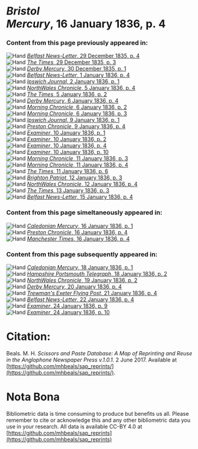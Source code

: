 # *Bristol Mercury*, 16 January 1836, p. 4  
  
### Content from this page previously appeared in:  
![Hand](http://scissorsandpaste.net/wp-content/uploads/2017/06/smallhandpointer.png) [*Belfast News-Letter*, 29 December 1835, p. 4](https://mhbeals.github.io/sap_html/Belfast-News-Letter/Belfast-News-Letter-29-December-1835-p-4)  
![Hand](http://scissorsandpaste.net/wp-content/uploads/2017/06/smallhandpointer.png) [*The Times*, 29 December 1835, p. 3](https://mhbeals.github.io/sap_html/The-Times/The-Times-29-December-1835-p-3)  
![Hand](http://scissorsandpaste.net/wp-content/uploads/2017/06/smallhandpointer.png) [*Derby Mercury*, 30 December 1835, p. 1](https://mhbeals.github.io/sap_html/Derby-Mercury/Derby-Mercury-30-December-1835-p-1)  
![Hand](http://scissorsandpaste.net/wp-content/uploads/2017/06/smallhandpointer.png) [*Belfast News-Letter*, 1 January 1836, p. 4](https://mhbeals.github.io/sap_html/Belfast-News-Letter/Belfast-News-Letter-1-January-1836-p-4)  
![Hand](http://scissorsandpaste.net/wp-content/uploads/2017/06/smallhandpointer.png) [*Ipswich Journal*, 2 January 1836, p. 1](https://mhbeals.github.io/sap_html/Ipswich-Journal/Ipswich-Journal-2-January-1836-p-1)  
![Hand](http://scissorsandpaste.net/wp-content/uploads/2017/06/smallhandpointer.png) [*NorthWales Chronicle*, 5 January 1836, p. 4](https://mhbeals.github.io/sap_html/NorthWales-Chronicle/NorthWales-Chronicle-5-January-1836-p-4)  
![Hand](http://scissorsandpaste.net/wp-content/uploads/2017/06/smallhandpointer.png) [*The Times*, 5 January 1836, p. 2](https://mhbeals.github.io/sap_html/The-Times/The-Times-5-January-1836-p-2)  
![Hand](http://scissorsandpaste.net/wp-content/uploads/2017/06/smallhandpointer.png) [*Derby Mercury*, 6 January 1836, p. 4](https://mhbeals.github.io/sap_html/Derby-Mercury/Derby-Mercury-6-January-1836-p-4)  
![Hand](http://scissorsandpaste.net/wp-content/uploads/2017/06/smallhandpointer.png) [*Morning Chronicle*, 6 January 1836, p. 2](https://mhbeals.github.io/sap_html/Morning-Chronicle/Morning-Chronicle-6-January-1836-p-2)  
![Hand](http://scissorsandpaste.net/wp-content/uploads/2017/06/smallhandpointer.png) [*Morning Chronicle*, 6 January 1836, p. 3](https://mhbeals.github.io/sap_html/Morning-Chronicle/Morning-Chronicle-6-January-1836-p-3)  
![Hand](http://scissorsandpaste.net/wp-content/uploads/2017/06/smallhandpointer.png) [*Ipswich Journal*, 9 January 1836, p. 1](https://mhbeals.github.io/sap_html/Ipswich-Journal/Ipswich-Journal-9-January-1836-p-1)  
![Hand](http://scissorsandpaste.net/wp-content/uploads/2017/06/smallhandpointer.png) [*Preston Chronicle*, 9 January 1836, p. 4](https://mhbeals.github.io/sap_html/Preston-Chronicle/Preston-Chronicle-9-January-1836-p-4)  
![Hand](http://scissorsandpaste.net/wp-content/uploads/2017/06/smallhandpointer.png) [*Examiner*, 10 January 1836, p. 1](https://mhbeals.github.io/sap_html/Examiner/Examiner-10-January-1836-p-1)  
![Hand](http://scissorsandpaste.net/wp-content/uploads/2017/06/smallhandpointer.png) [*Examiner*, 10 January 1836, p. 2](https://mhbeals.github.io/sap_html/Examiner/Examiner-10-January-1836-p-2)  
![Hand](http://scissorsandpaste.net/wp-content/uploads/2017/06/smallhandpointer.png) [*Examiner*, 10 January 1836, p. 4](https://mhbeals.github.io/sap_html/Examiner/Examiner-10-January-1836-p-4)  
![Hand](http://scissorsandpaste.net/wp-content/uploads/2017/06/smallhandpointer.png) [*Examiner*, 10 January 1836, p. 10](https://mhbeals.github.io/sap_html/Examiner/Examiner-10-January-1836-p-10)  
![Hand](http://scissorsandpaste.net/wp-content/uploads/2017/06/smallhandpointer.png) [*Morning Chronicle*, 11 January 1836, p. 3](https://mhbeals.github.io/sap_html/Morning-Chronicle/Morning-Chronicle-11-January-1836-p-3)  
![Hand](http://scissorsandpaste.net/wp-content/uploads/2017/06/smallhandpointer.png) [*Morning Chronicle*, 11 January 1836, p. 4](https://mhbeals.github.io/sap_html/Morning-Chronicle/Morning-Chronicle-11-January-1836-p-4)  
![Hand](http://scissorsandpaste.net/wp-content/uploads/2017/06/smallhandpointer.png) [*The Times*, 11 January 1836, p. 6](https://mhbeals.github.io/sap_html/The-Times/The-Times-11-January-1836-p-6)  
![Hand](http://scissorsandpaste.net/wp-content/uploads/2017/06/smallhandpointer.png) [*Brighton Patriot*, 12 January 1836, p. 3](https://mhbeals.github.io/sap_html/Brighton-Patriot/Brighton-Patriot-12-January-1836-p-3)  
![Hand](http://scissorsandpaste.net/wp-content/uploads/2017/06/smallhandpointer.png) [*NorthWales Chronicle*, 12 January 1836, p. 4](https://mhbeals.github.io/sap_html/NorthWales-Chronicle/NorthWales-Chronicle-12-January-1836-p-4)  
![Hand](http://scissorsandpaste.net/wp-content/uploads/2017/06/smallhandpointer.png) [*The Times*, 13 January 1836, p. 3](https://mhbeals.github.io/sap_html/The-Times/The-Times-13-January-1836-p-3)  
![Hand](http://scissorsandpaste.net/wp-content/uploads/2017/06/smallhandpointer.png) [*Belfast News-Letter*, 15 January 1836, p. 4](https://mhbeals.github.io/sap_html/Belfast-News-Letter/Belfast-News-Letter-15-January-1836-p-4)  
  
### Content from this page simeltaneously appeared in:  
![Hand](http://scissorsandpaste.net/wp-content/uploads/2017/06/smallhandpointer.png) [*Caledonian Mercury*, 16 January 1836, p. 1](https://mhbeals.github.io/sap_html/Caledonian-Mercury/Caledonian-Mercury-16-January-1836-p-1)  
![Hand](http://scissorsandpaste.net/wp-content/uploads/2017/06/smallhandpointer.png) [*Preston Chronicle*, 16 January 1836, p. 4](https://mhbeals.github.io/sap_html/Preston-Chronicle/Preston-Chronicle-16-January-1836-p-4)  
![Hand](http://scissorsandpaste.net/wp-content/uploads/2017/06/smallhandpointer.png) [*Manchester Times*, 16 January 1836, p. 4](https://mhbeals.github.io/sap_html/Manchester-Times/Manchester-Times-16-January-1836-p-4)  
  
### Content from this page subsequently appeared in:  
![Hand](http://scissorsandpaste.net/wp-content/uploads/2017/06/smallhandpointer.png) [*Caledonian Mercury*, 18 January 1836, p. 1](https://mhbeals.github.io/sap_html/Caledonian-Mercury/Caledonian-Mercury-18-January-1836-p-1)  
![Hand](http://scissorsandpaste.net/wp-content/uploads/2017/06/smallhandpointer.png) [*Hampshire Portsmouth Telegraph*, 18 January 1836, p. 2](https://mhbeals.github.io/sap_html/Hampshire-Portsmouth-Telegraph/Hampshire-Portsmouth-Telegraph-18-January-1836-p-2)  
![Hand](http://scissorsandpaste.net/wp-content/uploads/2017/06/smallhandpointer.png) [*NorthWales Chronicle*, 19 January 1836, p. 2](https://mhbeals.github.io/sap_html/NorthWales-Chronicle/NorthWales-Chronicle-19-January-1836-p-2)  
![Hand](http://scissorsandpaste.net/wp-content/uploads/2017/06/smallhandpointer.png) [*Derby Mercury*, 20 January 1836, p. 4](https://mhbeals.github.io/sap_html/Derby-Mercury/Derby-Mercury-20-January-1836-p-4)  
![Hand](http://scissorsandpaste.net/wp-content/uploads/2017/06/smallhandpointer.png) [*Trewman's Exeter Flying Post*, 21 January 1836, p. 4](https://mhbeals.github.io/sap_html/Trewman's-Exeter-Flying-Post/Trewman's-Exeter-Flying-Post-21-January-1836-p-4)  
![Hand](http://scissorsandpaste.net/wp-content/uploads/2017/06/smallhandpointer.png) [*Belfast News-Letter*, 22 January 1836, p. 4](https://mhbeals.github.io/sap_html/Belfast-News-Letter/Belfast-News-Letter-22-January-1836-p-4)  
![Hand](http://scissorsandpaste.net/wp-content/uploads/2017/06/smallhandpointer.png) [*Examiner*, 24 January 1836, p. 9](https://mhbeals.github.io/sap_html/Examiner/Examiner-24-January-1836-p-9)  
![Hand](http://scissorsandpaste.net/wp-content/uploads/2017/06/smallhandpointer.png) [*Examiner*, 24 January 1836, p. 10](https://mhbeals.github.io/sap_html/Examiner/Examiner-24-January-1836-p-10)  


# Citation: 

Beals. M. H. *Scissors and Paste Database: A Map of Reprinting and Reuse in the Anglophone Newspaper Press v.1.0.1.* 2 June 2017. Available at [https://github.com/mhbeals/sap_reprints/](https://github.com/mhbeals/sap_reprints/). 

# Nota Bona

Bibliometric data is time consuming to produce but benefits us all. Please remember to cite or acknowledge this and any other bibliometric data you use in your research. All data is available CC-BY 4.0 at [https://github.com/mhbeals/sap_reprints](https://github.com/mhbeals/sap_reprints)